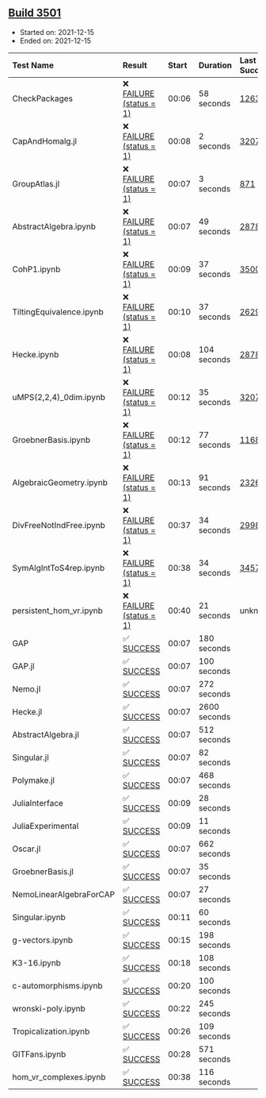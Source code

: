## [Build 3501](https://oscarci.mathematik.uni-kl.de/job/oscar-stable/3501/)

* Started on: 2021-12-15
* Ended on: 2021-12-15

| Test Name    | Result | Start | Duration | Last Success | First Failure |
|:-------------|:-------|:------|:---------|:-------------|:--------------|
| CheckPackages | ❌ [FAILURE (status = 1)](https://oscarci.mathematik.uni-kl.de/job/oscar-stable/3501/artifact/logs/build-3501/CheckPackages.log) | 00:06 | 58 seconds | [1263](https://oscarci.mathematik.uni-kl.de/job/oscar-stable/1263/) | [1264](https://oscarci.mathematik.uni-kl.de/job/oscar-stable/1264/) |
| CapAndHomalg.jl | ❌ [FAILURE (status = 1)](https://oscarci.mathematik.uni-kl.de/job/oscar-stable/3501/artifact/logs/build-3501/CapAndHomalg.jl.log) | 00:08 | 2 seconds | [3207](https://oscarci.mathematik.uni-kl.de/job/oscar-stable/3207/) | [3208](https://oscarci.mathematik.uni-kl.de/job/oscar-stable/3208/) |
| GroupAtlas.jl | ❌ [FAILURE (status = 1)](https://oscarci.mathematik.uni-kl.de/job/oscar-stable/3501/artifact/logs/build-3501/GroupAtlas.jl.log) | 00:07 | 3 seconds | [871](https://oscarci.mathematik.uni-kl.de/job/oscar-stable/871/) | [872](https://oscarci.mathematik.uni-kl.de/job/oscar-stable/872/) |
| AbstractAlgebra.ipynb | ❌ [FAILURE (status = 1)](https://oscarci.mathematik.uni-kl.de/job/oscar-stable/3501/artifact/logs/build-3501/AbstractAlgebra.ipynb.log) | 00:07 | 49 seconds | [2878](https://oscarci.mathematik.uni-kl.de/job/oscar-stable/2878/) | [2879](https://oscarci.mathematik.uni-kl.de/job/oscar-stable/2879/) |
| CohP1.ipynb | ❌ [FAILURE (status = 1)](https://oscarci.mathematik.uni-kl.de/job/oscar-stable/3501/artifact/logs/build-3501/CohP1.ipynb.log) | 00:09 | 37 seconds | [3500](https://oscarci.mathematik.uni-kl.de/job/oscar-stable/3500/) | [3501](https://oscarci.mathematik.uni-kl.de/job/oscar-stable/3501/) |
| TiltingEquivalence.ipynb | ❌ [FAILURE (status = 1)](https://oscarci.mathematik.uni-kl.de/job/oscar-stable/3501/artifact/logs/build-3501/TiltingEquivalence.ipynb.log) | 00:10 | 37 seconds | [2629](https://oscarci.mathematik.uni-kl.de/job/oscar-stable/2629/) | [2630](https://oscarci.mathematik.uni-kl.de/job/oscar-stable/2630/) |
| Hecke.ipynb | ❌ [FAILURE (status = 1)](https://oscarci.mathematik.uni-kl.de/job/oscar-stable/3501/artifact/logs/build-3501/Hecke.ipynb.log) | 00:08 | 104 seconds | [2878](https://oscarci.mathematik.uni-kl.de/job/oscar-stable/2878/) | [2879](https://oscarci.mathematik.uni-kl.de/job/oscar-stable/2879/) |
| uMPS(2,2,4)_0dim.ipynb | ❌ [FAILURE (status = 1)](https://oscarci.mathematik.uni-kl.de/job/oscar-stable/3501/artifact/logs/build-3501/uMPS-2-2-4-_0dim.ipynb.log) | 00:12 | 35 seconds | [3207](https://oscarci.mathematik.uni-kl.de/job/oscar-stable/3207/) | [3208](https://oscarci.mathematik.uni-kl.de/job/oscar-stable/3208/) |
| GroebnerBasis.ipynb | ❌ [FAILURE (status = 1)](https://oscarci.mathematik.uni-kl.de/job/oscar-stable/3501/artifact/logs/build-3501/GroebnerBasis.ipynb.log) | 00:12 | 77 seconds | [1168](https://oscarci.mathematik.uni-kl.de/job/oscar-stable/1168/) | [1169](https://oscarci.mathematik.uni-kl.de/job/oscar-stable/1169/) |
| AlgebraicGeometry.ipynb | ❌ [FAILURE (status = 1)](https://oscarci.mathematik.uni-kl.de/job/oscar-stable/3501/artifact/logs/build-3501/AlgebraicGeometry.ipynb.log) | 00:13 | 91 seconds | [2326](https://oscarci.mathematik.uni-kl.de/job/oscar-stable/2326/) | [2327](https://oscarci.mathematik.uni-kl.de/job/oscar-stable/2327/) |
| DivFreeNotIndFree.ipynb | ❌ [FAILURE (status = 1)](https://oscarci.mathematik.uni-kl.de/job/oscar-stable/3501/artifact/logs/build-3501/DivFreeNotIndFree.ipynb.log) | 00:37 | 34 seconds | [2998](https://oscarci.mathematik.uni-kl.de/job/oscar-stable/2998/) | [2999](https://oscarci.mathematik.uni-kl.de/job/oscar-stable/2999/) |
| SymAlgIntToS4rep.ipynb | ❌ [FAILURE (status = 1)](https://oscarci.mathematik.uni-kl.de/job/oscar-stable/3501/artifact/logs/build-3501/SymAlgIntToS4rep.ipynb.log) | 00:38 | 34 seconds | [3457](https://oscarci.mathematik.uni-kl.de/job/oscar-stable/3457/) | [3458](https://oscarci.mathematik.uni-kl.de/job/oscar-stable/3458/) |
| persistent_hom_vr.ipynb | ❌ [FAILURE (status = 1)](https://oscarci.mathematik.uni-kl.de/job/oscar-stable/3501/artifact/logs/build-3501/persistent_hom_vr.ipynb.log) | 00:40 | 21 seconds | unknown | unknown |
| GAP | ✅ [SUCCESS](https://oscarci.mathematik.uni-kl.de/job/oscar-stable/3501/artifact/logs/build-3501/GAP.log) | 00:07 | 180 seconds |  |  |
| GAP.jl | ✅ [SUCCESS](https://oscarci.mathematik.uni-kl.de/job/oscar-stable/3501/artifact/logs/build-3501/GAP.jl.log) | 00:07 | 100 seconds |  |  |
| Nemo.jl | ✅ [SUCCESS](https://oscarci.mathematik.uni-kl.de/job/oscar-stable/3501/artifact/logs/build-3501/Nemo.jl.log) | 00:07 | 272 seconds |  |  |
| Hecke.jl | ✅ [SUCCESS](https://oscarci.mathematik.uni-kl.de/job/oscar-stable/3501/artifact/logs/build-3501/Hecke.jl.log) | 00:07 | 2600 seconds |  |  |
| AbstractAlgebra.jl | ✅ [SUCCESS](https://oscarci.mathematik.uni-kl.de/job/oscar-stable/3501/artifact/logs/build-3501/AbstractAlgebra.jl.log) | 00:07 | 512 seconds |  |  |
| Singular.jl | ✅ [SUCCESS](https://oscarci.mathematik.uni-kl.de/job/oscar-stable/3501/artifact/logs/build-3501/Singular.jl.log) | 00:07 | 82 seconds |  |  |
| Polymake.jl | ✅ [SUCCESS](https://oscarci.mathematik.uni-kl.de/job/oscar-stable/3501/artifact/logs/build-3501/Polymake.jl.log) | 00:07 | 468 seconds |  |  |
| JuliaInterface | ✅ [SUCCESS](https://oscarci.mathematik.uni-kl.de/job/oscar-stable/3501/artifact/logs/build-3501/JuliaInterface.log) | 00:09 | 28 seconds |  |  |
| JuliaExperimental | ✅ [SUCCESS](https://oscarci.mathematik.uni-kl.de/job/oscar-stable/3501/artifact/logs/build-3501/JuliaExperimental.log) | 00:09 | 11 seconds |  |  |
| Oscar.jl | ✅ [SUCCESS](https://oscarci.mathematik.uni-kl.de/job/oscar-stable/3501/artifact/logs/build-3501/Oscar.jl.log) | 00:07 | 662 seconds |  |  |
| GroebnerBasis.jl | ✅ [SUCCESS](https://oscarci.mathematik.uni-kl.de/job/oscar-stable/3501/artifact/logs/build-3501/GroebnerBasis.jl.log) | 00:07 | 35 seconds |  |  |
| NemoLinearAlgebraForCAP | ✅ [SUCCESS](https://oscarci.mathematik.uni-kl.de/job/oscar-stable/3501/artifact/logs/build-3501/NemoLinearAlgebraForCAP.log) | 00:07 | 27 seconds |  |  |
| Singular.ipynb | ✅ [SUCCESS](https://oscarci.mathematik.uni-kl.de/job/oscar-stable/3501/artifact/logs/build-3501/Singular.ipynb.log) | 00:11 | 60 seconds |  |  |
| g-vectors.ipynb | ✅ [SUCCESS](https://oscarci.mathematik.uni-kl.de/job/oscar-stable/3501/artifact/logs/build-3501/g-vectors.ipynb.log) | 00:15 | 198 seconds |  |  |
| K3-16.ipynb | ✅ [SUCCESS](https://oscarci.mathematik.uni-kl.de/job/oscar-stable/3501/artifact/logs/build-3501/K3-16.ipynb.log) | 00:18 | 108 seconds |  |  |
| c-automorphisms.ipynb | ✅ [SUCCESS](https://oscarci.mathematik.uni-kl.de/job/oscar-stable/3501/artifact/logs/build-3501/c-automorphisms.ipynb.log) | 00:20 | 100 seconds |  |  |
| wronski-poly.ipynb | ✅ [SUCCESS](https://oscarci.mathematik.uni-kl.de/job/oscar-stable/3501/artifact/logs/build-3501/wronski-poly.ipynb.log) | 00:22 | 245 seconds |  |  |
| Tropicalization.ipynb | ✅ [SUCCESS](https://oscarci.mathematik.uni-kl.de/job/oscar-stable/3501/artifact/logs/build-3501/Tropicalization.ipynb.log) | 00:26 | 109 seconds |  |  |
| GITFans.ipynb | ✅ [SUCCESS](https://oscarci.mathematik.uni-kl.de/job/oscar-stable/3501/artifact/logs/build-3501/GITFans.ipynb.log) | 00:28 | 571 seconds |  |  |
| hom_vr_complexes.ipynb | ✅ [SUCCESS](https://oscarci.mathematik.uni-kl.de/job/oscar-stable/3501/artifact/logs/build-3501/hom_vr_complexes.ipynb.log) | 00:38 | 116 seconds |  |  |
